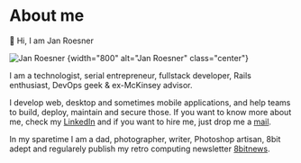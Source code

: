 # About me

👋 Hi, I am Jan Roesner

![Jan Roesner](/images/Jan_Roesner_2023.jpg)
{width="800" alt="Jan Roesner" class="center"}

I am a technologist, serial entrepreneur, fullstack developer, Rails enthusiast, DevOps geek & ex-McKinsey advisor.

I develop web, desktop and sometimes mobile applications, and help teams to build, deploy, maintain and secure those. If you want to know more about me, check my [LinkedIn](https://www.linkedin.com/in/janroesner) and if you want to hire me, just drop me a [mail](mailto:jan@roesner.it?subject=I%20might%20want%20to%20hire%20you).

In my sparetime I am a dad, photographer, writer, Photoshop artisan, 8bit adept and regularely publish my retro computing newsletter [8bitnews](https://8bitnews.io/archive/).
